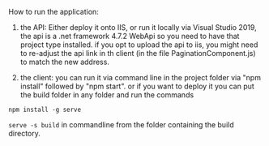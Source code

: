 How to run the application:

1. the API:
Either deploy it onto IIS, or run it locally via Visual Studio 2019, the api is a .net framework 4.7.2 WebApi 
so you need to have that project type installed.
if you opt to upload the api to iis, you might need to re-adjust the api link in th client (in the file PaginationComponent.js) 
to match the new address.

1. the client:
you can run it via command line in the project folder via "npm install" followed by "npm start".
or if you want to deploy it you can put the build folder in any folder and run the commands

`npm install -g serve`

`serve -s build`
in commandline from the folder containing the build directory.
 
